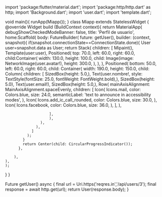 import 'package:flutter/material.dart';
import 'package:http/http.dart' as http;
import 'Background.dart';
import 'user.dart';
import 'template.dart';

void main(){
  runApp(Miapp());
}
class Miapp extends StatelessWidget {
  @override
  Widget build (BuildContext context){
    return MaterialApp(
      debugShowCheckedModeBanner: false,
      title: 'Perfil de usuario',
      home:Scaffold(
        body: FutureBuilder<User>(
          future: getUser(),
          builder: (context, snapshot){
            if(snapshot.connectionState==ConnectionState.done){
              User user=snapshot.data as User;
              return Stack(
                children: [
                  Mipaint(),
                  Template(user:user),
                  Positioned(
                    top: 70.0,
                    left: 60.0,
                    right: 60.0,
                    child:Container(
                      width: 130.0,
                      height: 100.0,
                      child: Image(image: NetworkImage(user.avatar!),
                      height: 300.0, 
                      ),
                    ),
                  ),
                  Positioned(
                    bottom: 50.0,
                    left: 60.0,
                    right: 60.0,
                    child: Container(
                      width: 190.0,
                      height: 150.0,
                      child: Column(
                        children: [
                          SizedBox(height: 5.0,),
                          Text(user.nombre!, style: TextStyle(fontSize: 25.0, fontWeight: FontWeight.bold),),
                          SizedBox(height: 5.0),
                          Text(user.email!),
                          SizedBox(height: 5.0,),
                          Row(
                            mainAxisAlignment: MainAxisAlignment.spaceEvenly,
                            children: [
                              Icon(
                                Icons.mail,
                                color: Colors.blue,
                                size: 24.0,
                                semanticLabel: 'text to announce in accessibility modes',
                                ),
                                Icon(
                                  Icons.add_ic_call_rounded,
                                  color: Colors.blue,
                                  size: 30.0,
                                  ),
                                  Icon(
                                    Icons.facebook,
                                    color: Colors.blue,
                                    size: 36.0,
                                    ),
                            ],
                          ),

                        ],
                        ),
                    ),
                  ),
                ]
              );
            }
            return Center(child: CircularProgressIndicator());
          },

        ),
    ),
    );
  }
}

Future<User> getUser() async {
    final url = Uri.https('reqres.in','/api/users/3');
    final response = await http.get(url);
      return User(response.body);
  }

